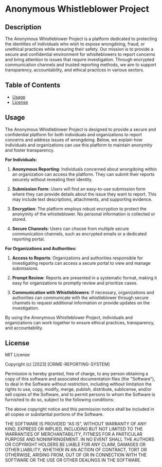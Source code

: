 # Anonymous Whistleblower Project

## Description

The Anonymous Whistleblower Project is a platform dedicated to protecting the identities of individuals who wish to expose wrongdoing, fraud, or unethical practices while ensuring their safety. Our mission is to provide a secure and confidential environment for whistleblowers to report concerns and bring attention to issues that require investigation. Through encrypted communication channels and trusted reporting methods, we aim to support transparency, accountability, and ethical practices in various sectors.

## Table of Contents

- [Usage](#usage)
- [License](#license)



## Usage
The Anonymous Whistleblower Project is designed to provide a secure and confidential platform for both individuals and organizations to report concerns and address issues of wrongdoing. Below, we explain how individuals and organizations can use this platform to maintain anonymity and foster transparency.

**For Individuals:**

1. **Anonymous Reporting**: Individuals concerned about wrongdoing within an organization can access the platform. They can submit their reports securely without revealing their identity.

2. **Submission Form**: Users will find an easy-to-use submission form where they can provide details about the issue they want to report. This may include text descriptions, attachments, and supporting evidence.

3. **Encryption**: The platform employs robust encryption to protect the anonymity of the whistleblower. No personal information is collected or stored.

4. **Secure Channels**: Users can choose from multiple secure communication channels, such as encrypted emails or a dedicated reporting portal.

**For Organizations and Authorities:**

1. **Access to Reports**: Organizations and authorities responsible for investigating reports can access a secure portal to view and manage submissions.

2. **Prompt Review**: Reports are presented in a systematic format, making it easy for organizations to promptly review and prioritize cases.

3. **Communication with Whistleblowers**: If necessary, organizations and authorities can communicate with the whistleblower through secure channels to request additional information or provide updates on the investigation.

By using the Anonymous Whistleblower Project, individuals and organizations can work together to ensure ethical practices, transparency, and accountability.


## License

MIT License

Copyright (c) [2023] [CRIME-REPORTING-SYSTEM]

Permission is hereby granted, free of charge, to any person obtaining a copy
of this software and associated documentation files (the "Software"), to deal
in the Software without restriction, including without limitation the rights
to use, copy, modify, merge, publish, distribute, sublicense, and/or sell
copies of the Software, and to permit persons to whom the Software is
furnished to do so, subject to the following conditions:

The above copyright notice and this permission notice shall be included in all
copies or substantial portions of the Software.

THE SOFTWARE IS PROVIDED "AS IS", WITHOUT WARRANTY OF ANY KIND, EXPRESS OR
IMPLIED, INCLUDING BUT NOT LIMITED TO THE WARRANTIES OF MERCHANTABILITY,
FITNESS FOR A PARTICULAR PURPOSE AND NONINFRINGEMENT. IN NO EVENT SHALL THE
AUTHORS OR COPYRIGHT HOLDERS BE LIABLE FOR ANY CLAIM, DAMAGES OR OTHER
LIABILITY, WHETHER IN AN ACTION OF CONTRACT, TORT OR OTHERWISE, ARISING FROM,
OUT OF OR IN CONNECTION WITH THE SOFTWARE OR THE USE OR OTHER DEALINGS IN THE
SOFTWARE.
